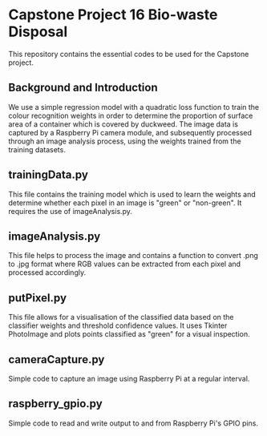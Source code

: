 # Capstone Project 16 Bio-waste Disposal
This repository contains the essential codes to be used for the Capstone project.

## Background and Introduction
We use a simple regression model with a quadratic loss function to train the colour recognition weights in order to determine the proportion of surface area of a container which is covered by duckweed. The image data is captured by a Raspberry Pi camera module, and subsequently processed through an image analysis process, using the weights trained from the training datasets.

## trainingData.py
This file contains the training model which is used to learn the weights and determine whether each pixel in an image is "green" or "non-green". It requires the use of imageAnalysis.py.

## imageAnalysis.py
This file helps to process the image and contains a function to convert .png to .jpg format where RGB values can be extracted from each pixel and processed accordingly.

## putPixel.py
This file allows for a visualisation of the classified data based on the classifier weights and threshold confidence values. It uses Tkinter PhotoImage and plots points classified as "green" for a visual inspection.

## cameraCapture.py
Simple code to capture an image using Raspberry Pi at a regular interval.

## raspberry_gpio.py
Simple code to read and write output to and from Raspberry Pi's GPIO pins.
